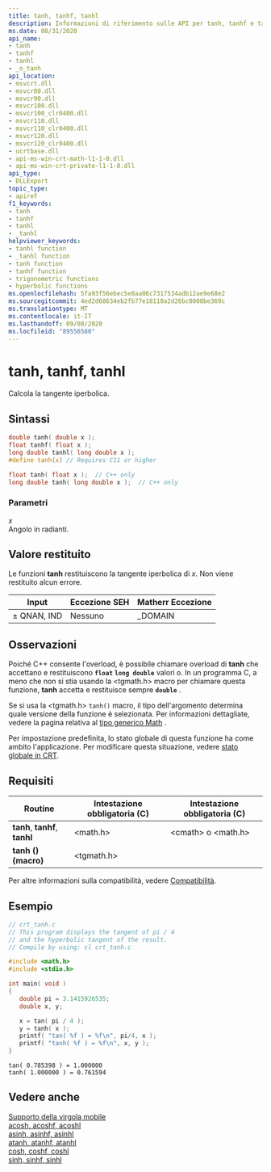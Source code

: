 ```yaml
---
title: tanh, tanhf, tanhl
description: Informazioni di riferimento sulle API per tanh, tanhf e tanhl; che calcola la tangente iperbolica di un valore a virgola mobile.
ms.date: 08/31/2020
api_name:
- tanh
- tanhf
- tanhl
- _o_tanh
api_location:
- msvcrt.dll
- msvcr80.dll
- msvcr90.dll
- msvcr100.dll
- msvcr100_clr0400.dll
- msvcr110.dll
- msvcr110_clr0400.dll
- msvcr120.dll
- msvcr120_clr0400.dll
- ucrtbase.dll
- api-ms-win-crt-math-l1-1-0.dll
- api-ms-win-crt-private-l1-1-0.dll
api_type:
- DLLExport
topic_type:
- apiref
f1_keywords:
- tanh
- tanhf
- tanhl
- _tanhl
helpviewer_keywords:
- tanhl function
- _tanhl function
- tanh function
- tanhf function
- trigonometric functions
- hyperbolic functions
ms.openlocfilehash: 5fa93f56ebec5e8aa06c7317534adb12ae9e68e2
ms.sourcegitcommit: 4ed2d68634eb2fb77e18110a2d26bc0008be369c
ms.translationtype: MT
ms.contentlocale: it-IT
ms.lasthandoff: 09/08/2020
ms.locfileid: "89556580"
---
```

# <a name="tanh-tanhf-tanhl"></a>tanh, tanhf, tanhl

Calcola la tangente iperbolica.

## <a name="syntax"></a>Sintassi

```C
double tanh( double x );
float tanhf( float x );
long double tanhl( long double x );
#define tanh(x) // Requires C11 or higher
```

```cpp
float tanh( float x );  // C++ only
long double tanh( long double x );  // C++ only
```

### <a name="parameters"></a>Parametri

*x*\
Angolo in radianti.

## <a name="return-value"></a>Valore restituito

Le funzioni **tanh** restituiscono la tangente iperbolica di *x*. Non viene restituito alcun errore.

|Input|Eccezione SEH|**Matherr** Eccezione|
|-----------|-------------------|-------------------------|
|± QNAN, IND|Nessuno|_DOMAIN|

## <a name="remarks"></a>Osservazioni

Poiché C++ consente l'overload, è possibile chiamare overload di **tanh** che accettano e restituiscono **`float`** **`long double`** valori o. In un programma C, a meno che non si stia usando la \<tgmath.h> macro per chiamare questa funzione, **tanh** accetta e restituisce sempre **`double`** .

Se si usa la \<tgmath.h> `tanh()` macro, il tipo dell'argomento determina quale versione della funzione è selezionata. Per informazioni dettagliate, vedere la pagina relativa al [tipo generico Math](../../c-runtime-library/tgmath.md) .

Per impostazione predefinita, lo stato globale di questa funzione ha come ambito l'applicazione. Per modificare questa situazione, vedere [stato globale in CRT](../global-state.md).

## <a name="requirements"></a>Requisiti

|Routine|Intestazione obbligatoria (C)|Intestazione obbligatoria (C)|
|-------------|---------------------|-|
|**tanh**, **tanhf**, **tanhl**|\<math.h>|\<cmath> o \<math.h>|
|**tanh () (macro)** | \<tgmath.h> ||

Per altre informazioni sulla compatibilità, vedere [Compatibilità](../../c-runtime-library/compatibility.md).

## <a name="example"></a>Esempio

```C
// crt_tanh.c
// This program displays the tangent of pi / 4
// and the hyperbolic tangent of the result.
// Compile by using: cl crt_tanh.c

#include <math.h>
#include <stdio.h>

int main( void )
{
   double pi = 3.1415926535;
   double x, y;

   x = tan( pi / 4 );
   y = tanh( x );
   printf( "tan( %f ) = %f\n", pi/4, x );
   printf( "tanh( %f ) = %f\n", x, y );
}
```

```Output
tan( 0.785398 ) = 1.000000
tanh( 1.000000 ) = 0.761594
```

## <a name="see-also"></a>Vedere anche

[Supporto della virgola mobile](../../c-runtime-library/floating-point-support.md)<br/>
[acosh, acoshf, acoshl](acosh-acoshf-acoshl.md)<br/>
[asinh, asinhf, asinhl](asinh-asinhf-asinhl.md)<br/>
[atanh, atanhf, atanhl](atanh-atanhf-atanhl.md)<br/>
[cosh, coshf, coshl](cosh-coshf-coshl.md)<br/>
[sinh, sinhf, sinhl](sinh-sinhf-sinhl.md)<br/>
